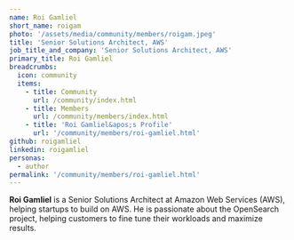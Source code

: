 ```yaml
---
name: Roi Gamliel
short_name: roigam
photo: '/assets/media/community/members/roigam.jpeg'
title: 'Senior Solutions Architect, AWS'
job_title_and_company: 'Senior Solutions Architect, AWS'
primary_title: Roi Gamliel
breadcrumbs:
  icon: community
  items:
    - title: Community
      url: /community/index.html
    - title: Members
      url: /community/members/index.html
    - title: 'Roi Gamliel&apos;s Profile'
      url: '/community/members/roi-gamliel.html'
github: roigamliel
linkedin: roigamliel
personas:
  - author
permalink: '/community/members/roi-gamliel.html'
---
```


**Roi Gamliel** is a Senior Solutions Architect at Amazon Web Services (AWS), helping startups to build on AWS. He is passionate about the OpenSearch project, helping customers to fine tune their workloads and maximize results.